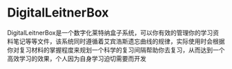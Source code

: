 # DigitalLeitnerBox
DigitalLeitnerBox是一个数字化莱特纳盒子系统，可以你有效的管理你的学习资料笔记等等文件，该系统同时遵循着艾宾浩斯遗忘曲线的规律，实际使用时会根据你对复习材料的掌握程度来规划一个科学的复习间隔帮助你去复习，从而达到一个高效学习的效果，个人因为自身学习迫切需要而开发
